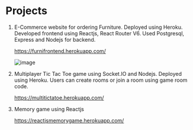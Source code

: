 # Projects

1. E-Commerce website for ordering Furniture. Deployed using Heroku.
   Developed frontend using Reactjs, React Router V6.
   Used Postgresql, Express and Nodejs for backend.

   https://furnifrontend.herokuapp.com/
   
   ![image](https://user-images.githubusercontent.com/62004460/182639233-eced78a4-dbc2-401f-9c45-fe8f036a6b4d.png)




2. Multiplayer Tic Tac Toe game using Socket.IO and Nodejs. Deployed using Heroku.
   Users can create rooms or join a room using game room code.
   
   https://multitictatoe.herokuapp.com/
   
3. Memory game using Reactjs
   
   https://reactjsmemorygame.herokuapp.com/
   

